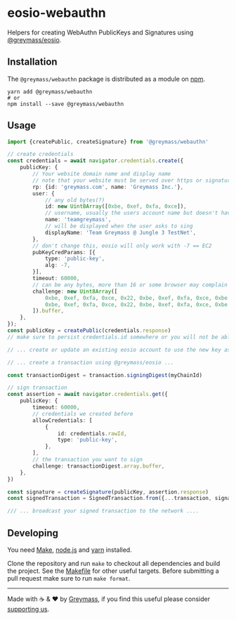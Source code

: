 # eosio-webauthn

Helpers for creating WebAuthn PublicKeys and Signatures using [@greymass/eosio](https://github.com/greymass/eosio-core).

## Installation

The `@greymass/webauthn` package is distributed as a module on [npm](https://www.npmjs.com/package/@greymass/webauthn).

```
yarn add @greymass/webauthn
# or
npm install --save @greymass/webauthn
```

## Usage

```ts
import {createPublic, createSignature} from '@greymass/webauthn'

// create credentials
const credentials = await navigator.credentials.create({
    publicKey: {
        // Your website domain name and display name
        // note that your website must be served over https or signatures will not be valid
        rp: {id: 'greymass.com', name: 'Greymass Inc.'},
        user: {
            // any old bytes(?)
            id: new Uint8Array([0xbe, 0xef, 0xfa, 0xce]),
            // username, usually the users account name but doesn't have to be
            name: 'teamgreymass',
            // will be displayed when the user asks to sing
            displayName: 'Team Greymass @ Jungle 3 TestNet',
        },
        // don't change this, eosio will only work with -7 == EC2
        pubKeyCredParams: [{
            type: 'public-key',
            alg: -7,
        }],
        timeout: 60000,
        // can be any bytes, more than 16 or some browser may complain
        challenge: new Uint8Array([
            0xbe, 0xef, 0xfa, 0xce, 0x22, 0xbe, 0xef, 0xfa, 0xce, 0xbe, 0xef, 0xfa, 0xce,
            0xbe, 0xef, 0xfa, 0xce, 0x22, 0xbe, 0xef, 0xfa, 0xce, 0xbe, 0xef, 0xfa, 0xce,
        ]).buffer,
    },
});
const publicKey = createPublic(credentials.response)
// make sure to persist credentials.id somewhere or you will not be able to sign again with this key!

// ... create or update an existing eosio account to use the new key as a key auth ...

// ... create a transaction using @greymass/eosio ...

const transactionDigest = transaction.signingDigest(myChainId)

// sign transaction
const assertion = await navigator.credentials.get({
    publicKey: {
        timeout: 60000,
        // credentials we created before
        allowCredentials: [
            {
                id: credentials.rawId,
                type: 'public-key',
            },
        ],
        // the transaction you want to sign
        challenge: transactionDigest.array.buffer,
    },
})

const signature = createSignature(publicKey, assertion.response)
const signedTransaction = SignedTransaction.from({...transaction, signatures: [signature])

/// ... broadcast your signed transaction to the network ....

```

## Developing

You need [Make](https://www.gnu.org/software/make/), [node.js](https://nodejs.org/en/) and [yarn](https://classic.yarnpkg.com/en/docs/install) installed.

Clone the repository and run `make` to checkout all dependencies and build the project. See the [Makefile](./Makefile) for other useful targets. Before submitting a pull request make sure to run `make format`.

---

Made with ☕️ & ❤️ by [Greymass](https://greymass.com), if you find this useful please consider [supporting us](https://greymass.com/support-us).
